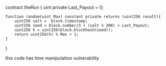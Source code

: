contract theRun {
    uint private Last_Payout = 0;

    function random(uint Max) constant private returns (uint256 result){
        uint256 salt =  block.timestamp;
        uint256 seed = block.number/3 + (salt % 300) + Last_Payout;
        uint256 h = uint256(block.blockhash(seed));
        return uint256(h) % Max + 1;
    }
}

 this code has time manipulation vulnerability